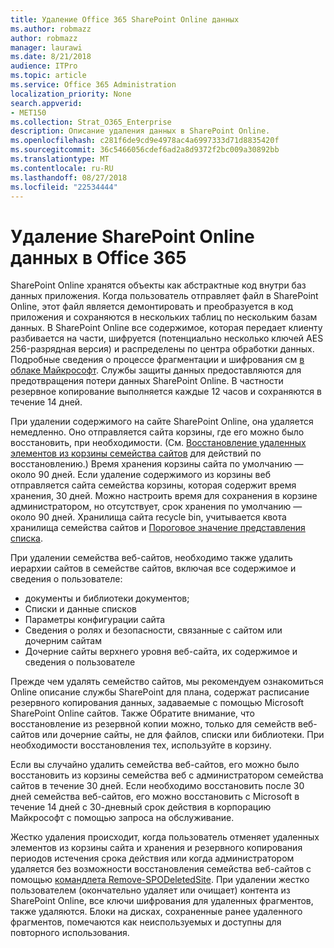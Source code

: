 ```yaml
---
title: Удаление Office 365 SharePoint Online данных
ms.author: robmazz
author: robmazz
manager: laurawi
ms.date: 8/21/2018
audience: ITPro
ms.topic: article
ms.service: Office 365 Administration
localization_priority: None
search.appverid:
- MET150
ms.collection: Strat_O365_Enterprise
description: Описание удаления данных в SharePoint Online.
ms.openlocfilehash: c281f6de9cd9e4978ac4a6997333d71d8835420f
ms.sourcegitcommit: 36c5466056cdef6ad2a8d9372f2bc009a30892bb
ms.translationtype: MT
ms.contentlocale: ru-RU
ms.lasthandoff: 08/27/2018
ms.locfileid: "22534444"
---
```

# <a name="sharepoint-online-data-deletion-in-office-365"></a>Удаление SharePoint Online данных в Office 365

SharePoint Online хранятся объекты как абстрактные код внутри баз данных приложения. Когда пользователь отправляет файл в SharePoint Online, этот файл является демонтировать и преобразуется в код приложения и сохраняются в нескольких таблиц по нескольким базам данных. В SharePoint Online все содержимое, которая передает клиенту разбивается на части, шифруется (потенциально несколько ключей AES 256-разрядная версия) и распределены по центра обработки данных. Подробные сведения о процессе фрагментации и шифрования см [в облаке Майкрософт](office-365-encryption-in-the-microsoft-cloud-overview.md). Службы защиты данных предоставляются для предотвращения потери данных SharePoint Online. В частности резервное копирование выполняется каждые 12 часов и сохраняются в течение 14 дней.

При удалении содержимого на сайте SharePoint Online, она удаляется немедленно. Оно отправляется сайта корзины, где его можно было восстановить, при необходимости. (См. [Восстановление удаленных элементов из корзины семейства сайтов](https://support.office.com/article/Restore-deleted-items-from-the-site-collection-recycle-bin-5fa924ee-16d7-487b-9a0a-021b9062d14b) для действий по восстановлению.) Время хранения корзины сайта по умолчанию — около 90 дней. Если удаление содержимого из корзины веб отправляется сайта семейства корзины, которая содержит время хранения, 30 дней. Можно настроить время для сохранения в корзине администратором, но отсутствует, срок хранения по умолчанию — около 90 дней. Хранилища сайта recycle bin, учитывается квота хранилища семейства сайтов и [Пороговое значение представления списка](https://support.office.com/article/List-View-Threshold-b8588dae-9387-48c2-9248-c24122f07c59).

При удалении семейства веб-сайтов, необходимо также удалить иерархии сайтов в семействе сайтов, включая все содержимое и сведения о пользователе:
- документы и библиотеки документов;
- Списки и данные списков
- Параметры конфигурации сайта
- Сведения о ролях и безопасности, связанные с сайтом или дочерним сайтам
- Дочерние сайты верхнего уровня веб-сайта, их содержимое и сведения о пользователе

Прежде чем удалять семейство сайтов, мы рекомендуем ознакомиться Online описание службы SharePoint для плана, содержат расписание резервного копирования данных, задаваемые с помощью Microsoft SharePoint Online сайтов. Также Обратите внимание, что восстановление из резервной копии можно, только для семейств веб-сайтов или дочерние сайты, не для файлов, списки или библиотеки. При необходимости восстановления тех, используйте в корзину.

Если вы случайно удалить семейства веб-сайтов, его можно было восстановить из корзины семейства веб с администратором семейства сайтов в течение 30 дней. Если необходимо восстановить после 30 дней семейства веб-сайтов, его можно восстановить с Microsoft в течение 14 дней с 30-дневный срок действия в корпорацию Майкрософт с помощью запроса на обслуживание.

Жестко удаления происходит, когда пользователь отменяет удаленных элементов из корзины сайта и хранения и резервного копирования периодов истечения срока действия или когда администратором удаляется без возможности восстановления семейства веб-сайтов с помощью [командлета Remove-SPODeletedSite](https://docs.microsoft.com/powershell/module/sharepoint-online/Remove-SPODeletedSite?view=sharepoint-ps). При удалении жестко пользователем (окончательно удаляет или очищает) контента из SharePoint Online, все ключи шифрования для удаленных фрагментов, также удаляются. Блоки на дисках, сохраненные ранее удаленного фрагментов, помечаются как неиспользуемых и доступны для повторного использования.
